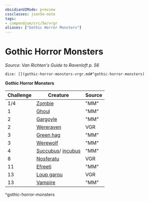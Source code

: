 ```yaml
---
obsidianUIMode: preview
cssclasses: json5e-note
tags:
- compendium/src/5e/vrgr
aliases: ["Gothic Horror Monsters"]
---
```

# Gothic Horror Monsters
*Source: Van Richten's Guide to Ravenloft p. 56* 

`dice: [](gothic-horror-monsters-vrgr.md#^gothic-horror-monsters)`

**Gothic Horror Monsters**

| Challenge | Creature | Source |
|-----------|----------|--------|
| 1/4 | [Zombie](/2-Mechanics/CLI/bestiary/undead/zombie.md) | "MM" |
| 1 | [Ghoul](/2-Mechanics/CLI/bestiary/undead/ghoul.md) | "MM" |
| 2 | [Gargoyle](/2-Mechanics/CLI/bestiary/elemental/gargoyle.md) | "MM" |
| 2 | [Wereraven](/2-Mechanics/CLI/bestiary/humanoid/wereraven-vrgr.md) | VGR |
| 3 | [Green hag](/2-Mechanics/CLI/bestiary/fey/green-hag.md) | "MM" |
| 3 | [Werewolf](/2-Mechanics/CLI/bestiary/humanoid/werewolf.md) | "MM" |
| 4 | [Succubus](/2-Mechanics/CLI/bestiary/fiend/succubus.md)/ [incubus](/2-Mechanics/CLI/bestiary/fiend/incubus.md) | "MM" |
| 8 | [Nosferatu](/2-Mechanics/CLI/bestiary/undead/nosferatu-vrgr.md) | VGR |
| 11 | [Efreeti](/2-Mechanics/CLI/bestiary/elemental/efreeti.md) | "MM" |
| 13 | [Loup garou](/2-Mechanics/CLI/bestiary/monstrosity/loup-garou-vrgr.md) | VGR |
| 13 | [Vampire](/2-Mechanics/CLI/bestiary/undead/vampire.md) | "MM" |
^gothic-horror-monsters